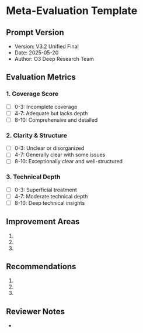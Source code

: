 # Meta-Evaluation Template

## Prompt Version
- Version: V3.2 Unified Final
- Date: 2025-05-20
- Author: O3 Deep Research Team

## Evaluation Metrics

### 1. Coverage Score
- [ ] 0-3: Incomplete coverage
- [ ] 4-7: Adequate but lacks depth
- [ ] 8-10: Comprehensive and detailed

### 2. Clarity & Structure
- [ ] 0-3: Unclear or disorganized
- [ ] 4-7: Generally clear with some issues
- [ ] 8-10: Exceptionally clear and well-structured

### 3. Technical Depth
- [ ] 0-3: Superficial treatment
- [ ] 4-7: Moderate technical depth
- [ ] 8-10: Deep technical insights

## Improvement Areas
1.
2.
3.

## Recommendations
1.
2.
3.

## Reviewer Notes
-
